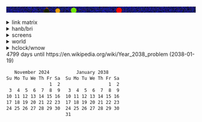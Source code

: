 ![banner](images/sunset.jpg)




<details><summary>link matrix</summary>
<sub><sup><sub><sup><sub><sup><sub><sup><sub><sup><sub><sup><sub><sup><sub><sup>
<pre>
c   c   c   c     a   a   a   a   a   a   a   a     c   c   c   c   c     a   a   a   a   a   a   a   a     c   c   c   c   c     a   a   a   a   a   a   a   a     c   c   c   c   c     a   a   a   a   a   a   a   a     c   c   c   c   c     a   a   a   a   a   a   a   a     c   c   c   c   c     a   a   a   a   a   a   a   a     c   
  c   c   c   c     a   a   a   a   a   a   a     c   c   c   c   c   c     a   a   a   a   a   a   a     c   c   c   c   c   c     a   a   a   a   a   a   a     c   c   c   c   c   c     a   a   a   a   a   a   a     c   c   c   c   c   c     a   a   a   a   a   a   a     c   c   c   c   c   c     a   a   a   a   a   a   a     c   c 
c   c   c   c   c     a   a   a   a   a   a     c   c   c   c   c   c   c     a   a   a   a   a   a     c   c   c   c   c   c   c     a   a   a   a   a   a     c   c   c   c   c   c   c     a   a   a   a   a   a     c   c   c   c   c   c   c     a   a   a   a   a   a     c   c   c   c   c   c   c     a   a   a   a   a   a     c   c   
  c   c   c   c   c     a   a   a   a   a     c   c   c   c   c   c   c   c     a   a   a   a   a     c   c   c   c   c   c   c   c     a   a   a   a   a     c   c   c   c   c   c   c   c     a   a   a   a   a     c   c   c   c   c   c   c   c     a   a   a   a   a     c   c   c   c   c   c   c   c     a   a   a   a   a     c   c   c 
c   c   c   c   c   c                       c   c   c   c   c   c   c   c   c                       c   c   c   c   c   c   c   c   c                       c   c   c   c   c   c   c   c   c                       c   c   c   c   c   c   c   c   c                       c   c   c   c   c   c   c   c   c                       c   c   c   
  c   c   c   c   c     d   d   d   d   d     c   c   c   c   c   c   c   c     d   d   d   d   d     c   c   c   c   c   c   c   c     d   d   d   d   d     c   c   c   c   c   c   c   c     d   d   d   d   d     c   c   c   c   c   c   c   c     d   d   d   d   d     c   c   c   c   c   c   c   c     d   d   d   d   d     c   c   c 
c   c   c   c   c     d   d   d   d   d   d     c   c   c   c   c   c   c     d   d   d   d   d   d     c   c   c   c   c   c   c     d   d   d   d   d   d     c   c   c   c   c   c   c     d   d   d   d   d   d     c   c   c   c   c   c   c     d   d   d   d   d   d     c   c   c   c   c   c   c     d   d   d   d   d   d     c   c   
  c   c   c   c     d   d   d   d   d   d   d     c   c   c   c   c   c     d   d   d   d   d   d   d     c   c   c   c   c   c     d   d   d   d   d   d   d     c   c   c   c   c   c     d   d   d   d   d   d   d     c   c   c   c   c   c     d   d   d   d   d   d   d     c   c   c   c   c   c     d   d   d   d   d   d   d     c   c 
c   c   c   c     d   d   d   d   d   d   d   d     c   c   c   c   c     d   d   d   d   d   d   d   d     c   c   c   c   c     d   d   d   d   d   d   d   d     c   c   c   c   c     d   d   d   d   d   d   d   d     c   c   c   c   c     d   d   d   d   d   d   d   d     c   c   c   c   c     d   d   d   d   d   d   d   d     c   
                d   d   d   d   d   d   d   d   d                       d   d   d   d   d   d   d   d   d                       d   d   d   d   d   d   d   d   d                       d   d   d   d   d   d   d   d   d                       d   d   d   d   d   d   d   d   d                       d   d   d   d   d   d   d   d   d       
b   b   b   b     d   d   d   d   d   d   d   d     b   b   b   b   b     d   d   d   d   d   d   d   d     b   b   b   b   b     d   d   d   d   d   d   d   d     b   b   b   b   b     d   d   d   d   d   d   d   d     b   b   b   b   b     d   d   d   d   d   d   d   d     b   b   b   b   b     d   d   d   d   d   d   d   d     b   
  b   b   b   b     d   d   d   d   d   d   d     b   b   b   b   b   b     d   d   d   d   d   d   d     b   b   b   b   b   b     d   d   d   d   d   d   d     b   b   b   b   b   b     d   d   d   d   d   d   d     b   b   b   b   b   b     d   d   d   d   d   d   d     b   b   b   b   b   b     d   d   d   d   d   d   d     b   b 
b   b   b   b   b     d   d   d   d   d   d     b   b   b   b   b   b   b     d   d   d   d   d   d     b   b   b   b   b   b   b     d   d   d   d   d   d     b   b   b   b   b   b   b     d   d   d   d   d   d     b   b   b   b   b   b   b     d   d   d   d   d   d     b   b   b   b   b   b   b     d   d   d   d   d   d     b   b   
  b   b   b   b   b     d   d   d   d   d     b   b   b   b   b   b   b   b     d   d   d   d   d     b   b   b   b   b   b   b   b     d   d   d   d   d     b   b   b   b   b   b   b   b     d   d   d   d   d     b   b   b   b   b   b   b   b     d   d   d   d   d     b   b   b   b   b   b   b   b     d   d   d   d   d     b   b   b 
b   b   b   b   b   b                       b   b   b   b   b   b   b   b   b                       b   b   b   b   b   b   b   b   b                       b   b   b   b   b   b   b   b   b                       b   b   b   b   b   b   b   b   b                       b   b   b   b   b   b   b   b   b                       b   b   b   
  b   b   b   b   b     a   a   a   a   a     b   b   b   b   b   b   b   b     a   a   a   a   a     b   b   b   b   b   b   b   b     a   a   a   a   a     b   b   b   b   b   b   b   b     a   a   a   a   a     b   b   b   b   b   b   b   b     a   a   a   a   a     b   b   b   b   b   b   b   b     a   a   a   a   a     b   b   b 
b   b   b   b   b     a   a   a   a   a   a     b   b   b   b   b   b   b     a   a   a   a   a   a     b   b   b   b   b   b   b     a   a   a   a   a   a     b   b   b   b   b   b   b     a   a   a   a   a   a     b   b   b   b   b   b   b     a   a   a   a   a   a     b   b   b   b   b   b   b     a   a   a   a   a   a     b   b   
  b   b   b   b     a   a   a   a   a   a   a     b   b   b   b   b   b     a   a   a   a   a   a   a     b   b   b   b   b   b     a   a   a   a   a   a   a     b   b   b   b   b   b     a   a   a   a   a   a   a     b   b   b   b   b   b     a   a   a   a   a   a   a     b   b   b   b   b   b     a   a   a   a   a   a   a     b   b 
b   b   b   b     a   a   a   a   a   a   a   a     b   b   b   b   b     a   a   a   a   a   a   a   a     b   b   b   b   b     a   a   a   a   a   a   a   a     b   b   b   b   b     a   a   a   a   a   a   a   a     b   b   b   b   b     a   a   a   a   a   a   a   a     b   b   b   b   b     a   a   a   a   a   a   a   a     b   
t               a   a   a   a   a   a   a   a   a      st               a   a   a   a   a   a   a   a   a      st               a   a   a   a   a   a   a   a   a      st               a   a   a   a   a   a   a   a   a      st               a   a   a   a   a   a   a   a   a      st               a   a   a   a   a   a   a   a   a      s
c   c   c   c     a   a   a   a   a   a   a   a     c   c   c   c   c     a/\ a   B B a B B   aB BB   a     c   c   c   c   c     a   a   a   a   a   a   a   a     c   c   c   c   c     a/\ a   B B a B B   aB BB   a     c   c   c   c   c     a   a   a   a   a   a   a   a     c   c   c   c   c     a   a   a   a   a   a   a   a     c   
  c   c   c   c     a   a   a   a   a   a   a     c   c   c   c   c   c   / a   a  BB  -B B a-B B   a     c   c   c   c   c   c     a   a   a   a   a   a   a     c   c   c   c   c   c   / a   a  BB  -B B a-B B   a     c   c   c   c   c   c     a   a   a   a   a   a   a     c   c   c   c   c   c     a   a   a   a   a   a   a     c   c 
c   c   c   c   c     a   a   a   a   a   a     c   c   c   c   c   c   c/    a  -BBB a BBa  BBB  a     c   c   c   c   c   c   c     a   a   a   a   a   a     c   c   c   c   c   c   c/    a  -BBB a BBa  BBB  a     c   c   c   c   c   c   c     a   a   a   a   a   a     c   c   c   c   c   c   c     a   a   a   a   a   a     c   c   
  c   c   c   c   c     a   a   a   a   a     c   c   c   c   c   c   \ / c     a  -BB  B   B-B a     c   c   c   c   c   c   c   c     a   a   a   a   a     c   c   c   c   c   c   \ / c     a  -BB  B   B-B a     c   c   c   c   c   c   c   c     a   a   a   a   a     c   c   c   c   c   c   c   c     a   a   a   a   a     c   c   c 
c   c   c   c   c   c                       c   c   c   c   c   c   c  /\   c         BBB  B B      c   c   c   c   c   c   c   c   c                       c   c   c   c   c   c   c  /\   c         BBB  B B      c   c   c   c   c   c   c   c   c                       c   c   c   c   c   c   c   c   c                       c   c   c   
  c   c   c   c   c     d   d   d   d   d     c   c   c   c   c   c   /   \     A   d   B BBB   d     c   c   c   c   c   c   c   c     d   d   d   d   d     c   c   c   c   c   c   /   \     A   d   B BBB   d     c   c   c   c   c   c   c   c     d   d   d  d    d     c   c   c   c   c   c   c   c     d   d   d   d   d     c   c   c 
c   c   c   c   c     d   d   d   d   d   d     c   c   c   c   c   c/  c   \ d   A   d BBd   d   d     c   c   c   c   c   c   c     d   d   d   d   d   d     c   c   c   c   c   c/  c   \ d   A   d BBd   d   d     c   c   c   c   c   c   c     d   d   d   d   d   d     c   c   c   c   c   c   c     d   d   d   d   d   d     c   c   
  c   c   c   c     d   d   d   d   d   d   d     c   c   c   c   c  ------------|  A   B   d   d   d     c   c   c   c   c   c     d   d   d   d   d   d   d     c   c   c   c   c  ------------|  A   B   d   d   d     c   c   c   c   c   c     d   d   d   d   d   d   d     c   c   c   c   c   c     d   d   d   d   d   d   d     c   c 
c   c   c   c     d   d   d   d   d   d   d   d     c   c   c   c   c| house| d  |d   A B d   d   d   d     c   c   c   c   c     d   d   d   d   d   d   d   d     c   c   c   c   c| house| d  |d   A B d   d   d   d     c   c   c   c   c     d   d   d   d   d   d   d   d     c   c   c   c   c     d   d   d   d   d   d   d   d     c   
                d   d   d   d   d   d   d   d   d                    |  d   |   d|  d  mmm  d   d   d   d                       d   d   d   d   d   d   d   d   d                    |  d   |   d|  d  mmm  d   d   d   d                       d   d   d   d   m   d   d   d   d                       d   d   d   d   d   d   d   d   d       
b   b   b   b     d   d   d   d   d   d   d   d     b   b   b   b   b|    d | d  |__._Z00P_!__d   d   d     b   b   b   b   b     d   d   d   d   d   d   d   d     b   b   b   b   b|    d | d  |__._Z00P_!__d   d   d     b   b   b   b   b     d   d   d   d m m   d   d   d     b   b   b   b   b     d   d   d   d   d   d   d   d     b   
  b   b   b   b     d   d   d   d   d   d   d     b   b   b   b   b  |---------------   m  md   d   d     b   b   b   b   b   b     d   d   d   d   d   d   d     b   b   b   b   b  |---------------   m  md   d   d     b   b   b   b   b   b     d   d   d   m m m   d   d     b   b   b   b   b   b     d   d   d   d   d   d   d     b   b 
b   b   b   b   b     d   d   d   d   d   d     b   b   b   b   b   b   b     d   m   m   m   d   d     b   b   b   b   b   b   b     d   d   d   d   d   d     b   b   b   b   b   b   b     d   m   m   m   d   d     b   b   b   b   b   b   b     d   d   d m m m m   d     b   b   b   b   b   b   b     d   d   d   d   d   d     b   b   
  b   b   b   b   b     d   d   d   d   d     b   b   b   b   b   b   b   b     A   d   d   d   d     b   b   b   b   b   b   b   b     d   d   d   d   d     b   b   b   b   b   b   b   b     A   d   d   d   d     b   b   b   b   b   b   b   b     d   d   m m m m m     b   b   b   b   b   b   b   b     d   d   d   d   d     b   b   b 
b   b   b   b   b   b                       b   b   b   b   b   b   b   b   b                       b   b   b   b   b   b   b   b   b                       b   b   b   b   b   b   b   b   b                       b   b   b   b   b   b   b   b   b                       b   b   b   b   b   b   b   b   b                       b   b   b   
  b   b   b   b   b     a   a   a   a   a     b   b   b   b   b   b   b   b     a   a   a   a   a     b   b   b   b   b   b   b   b     a   a   a   a   a     b   b   b   b   b   b   b   b     a   a   a   a   a     b   b   b   b   b   b   b   b     a   a   a   a   a     b   b   b   b   b   b   b   b     a   a   a   a   a     b   b   b 
b   b   b   b   b     a   a   a   a   a   a     b   b   b   b   b   b   b     a   a   a   a   a   a     b   b   b   b   b   b   b     a   a   a   a   a   a     b   b   b   b   b   b   b     a   a   a   a   a   a     b   b   b   b   b   b   b     a   a   a   a   a   a     b   b   b   b   b   b   b     a   a   a   a   a   a     b   b   
  b   b   b   b     a   a   a   a   a   a   a     b   b   b   b   b   b     a   a   a   a   a   a   a     b   b   b   b   b   b     a   a   a   a   a   a   a     b   b   b   b   b   b     a   a   a   a   a   a   a     b   b   b   b   b   b     a   a   a   a   a   a   a     b   b   b   b   b   b     a   a   a   a   a   a   a     b   b 
b   b   b   b     a   a   a   a   a   a   a   a     b   b   b   b   b     a   a   a   a   a   a   a   a     b   b   b   b   b     a   a   a   a   a   a   a   a     b   b   b   b   b     a   a   a   a   a   a   a   a     b   b   b   b   b     a   a   a   a   a   a   a   a     b   b   b   b   b     a   a   a   a   a   a   a   a     b   
t               a   a   a   a   a   a   a   a   a      st               a   a   a   a   a   a   a   a   a      st               a   a   a   a   a   a   a   a   a      st               a   a   a   a   a   a   a   a   a      st               a   a   a   a   a   a   a   a   a      st               a   a   a   a   a   a   a   a   a      s
e   c   c   c     a   f   a   a   a   f   a   a     c   c   c   c   c     a/\ a   B B a B B   aB BB   a     c   e   c   c   c     a   f   a   a   a   f   a   a     c   c   c   c   c     a   a   a   a   a   a   a   a     c   c   c   c   c     a   a   a   a   a   a   a   a     c   c   c   c   c     ee ee   a   a eee   ee  a   a     c   
  e   c   c   c     a   f   a   f   a   a   a     f   f   c   c   c   c   / a   a  BB  -B B a-B B   a     c   c   e   c   c   c     a   f   a   f   a   a   a     f   f   c   c   c   c     a   a   a   a   a   a   a     c   c   c   c   c   c     a   a   a   a   a   a   a     c   c   c   c   c   c    eee  e   a   a  eee  a   a     c   c 
f   f   c   c   c     a   a   a   a   a   a     c   f   c   c   c   c   c/    a  -BBB a BBa  BBB  a     c   c   f   f   c   c   c     a   a   a   a   a   a     c   f   c   c   c   c   c     a   a   a   a   a   a     c   c   c   c   c   c   c     a   a   a   a   a   a     c   c   c   c   c   c   c    eeeeee   a   eee a   a     c   c   
  c   f   c   c   c     a   a   a   a   a     c   c   c   c   c   c   \ / c     a  -BB  B   B-B a     c   c   c   c   f   c   c   c     a   a   a   a   a     c   c   c   c   c   c   c   c     a   a   a   a   a     c   c   c   c   c   c   c   c     a   a   a   a   a     c   c   c   c   c   c   c   c     aeeee   aeeea   a     c   c   c 
c   c   f   c   c   c                       c   f   c   c   c   c   c  /\   c         BBB  B B      c   c   c   c   c   f   c   c   c                       c   f   c   c   c   c   c   c   c                       c   c   c   c   c   c   c   c   c                       c   c   c   c   c   c   c   c   c       eee eee         c   c   c   
  c   f   c   c   c     d   d   d  d    /     c   f   c   c   c   c   /   \     A   d   B BBB   d     c   c   c   c   f   c   c   c     d   d   d  /BBBB/     c   f   c   c   c   c   c   c     d   d   d   d   d     c   c   c   c   c   c   c   c     d   d   d  d    d     c   c   c   c   c   c   c   c     d   dee de d    d     c   c   c 
c   f   f   c   c     d   d   d   d   /   d     c   f   c   c   c   c/  c   \ d   A   d BBd   d   d     c   c   c   f   f   c   c     d   d   d   /BBB/   d     c   f   c   c   c   c   c     d   d   d   d   d   d     c   c   c   c   c   c   c     d   iiiiiiiii.uuuu  d     c   c   c   c   c   c   c     d   d   dloed   d   d     c   c   
  c   c   f   c     d   d   d   d   /   d   d     c   c   c   c   c  ------------|  A   B   d   d   d     c   c   c   c   f   c     d   d   d   /BBB/   d   d     c   c   c   c   c   c     d   d   d   d   d   d   d     c   c   c   c   c   c     d   d.iiiiiiii.uuuuud   d     c   c   c   c   c   c     d   d  ooooooo eee  d   d     c   c 
c   c   f   c     d   d   d   d   /   d   d   d     c   c   c   c   c| house| d  |d   A B d   d   d   d     c   c   c   f   c     d   d   d   /BBB/   d   d   d     c   c   c   c   c     d   d   d   d   d   d   d   d     c   c   c   c   c     d   d  ***.******uuuuu  d   d     c   c   c   c   c     d   d   dee dl0eee eed  d   d     c   
                ----------------0   d   d   d   d                    |  d   |   d|  d  mmm  d   d   d   d                       BBBBBBBBBBBBBBBB/   d   d   d   d                       d   d   d   d   d   d   d   d   d                       d   d   d******.***uuuu d   d   d                       d   d   d  ee ooooeeee  d   d   d       
b   b   b   b     d   d   d   d   \   d   d   d     b   b   b   b   b|    d | d  |__._Z00P_!__d   d   d     b   CCCCCCCCCCCCC     BBBBBBBBBBBB\BBB\   d   d   d     b   b   b   b   b     d   d   d   d   d   d   d   d     b   b   b   b   b     d   d  **.*******uuud   d   d     b   b   b   b   b     d   d   dee d oemee  deed   d     b   
  b   b   b   b     d   d   d   d   \   d   d     b   b   b   b   b  |---------------   m  md   d   d     b   b   b   b   b   b     d   d   d   \BBB\   d   d     b   b   b   b   b   b     d   d   d   d   d   d   d     b   b   b   b   b   b     d   d*******.**uu   d   d     b   b   b   b   b   b     d   d  ee   d mee   d eed     b   b 
b   b   b   b   b     d   d   d   d   \   d     b   b   b   b   b   b   b     d   m   m   m   d   d     b   b   b   b   b   b   b     d   d   d   \BBB\   d     b   b   b   b   b   b   b     d   d   d   d   d   d     b   b   b   b   b   b   b     d  *.********   d   d     b   b   b   b   b   b   b     d   deejjsLLLee sss d     b   b   
  b   f   b   b   b     d   d   d   d   \     b   b   b   b   b   b   b   b     A   d   d   d   d     b   b   b   b   f   b   b   b     d   d   d   \BBB\     b   b   b   b   b   b   b   b     d   d   d   d   d     b   b   b   b   b   b   b   b     d   d   d   d   d     b   b   b   b   b   b   b   b     d   d   d   d   d     b   b   b 
b   b   b   b   b   b                       b   b   f   b   b   b   b   b   b                       b   b   b   b   b   b   b   b   b                       b   b   f   b   b   b   b   b   b                       b   b   b   b   b   b   b   b   b                       b   b   b   b   b   b   b   b   b                       b   b   b   
  b   b   f   b   b     a   a   a   a   a     b   b   f   b   b   b   b   b     a   a   a   a   a     b   b   b   b   b   f   b   b     a   a   a   a  AA     b   b   f   b   b   b   b   b     a   a   a   a   a     b   b   b   b   b   b   b   b     a   a   a   a   a     b   b   b   b   b   b   b   b     a   a   a   a   a     b   b   b 
b   b   b   b   b     a   a   a   a   a   a     b   b   b   b   b   b   b     a   a   a   a   a   a     b   b   b   b   b   b   b     a   a   a   a   a  AA     b   b   b   b   b   b   b     a   a   a   a   a   a     b   b   b   b   b   b   b     a   a   a   a   a   a     b   b   b   b   b   b   b     a   a   a   a   a   a     b   b   
  b   b   b   b     a   a   a   a   a   a   a     b   f   b   b   b   b     a   a   a   a   a   a   a     b   b   b   b   b   b     a   a   a   a   a   a  AA     b   f   b   b   b   b     a   a   a   a   a   a   a     b   b   b   b   b   b     a   a   a   a   a   a   a     b   b   b   b   b   b     a   a   a   a   a   a   a     b   b 
b   b   b   b     a   a   a   a   a   a   a   a     b   b   b   b   b     a   a   a   a   a   a   a   a     b   b   b   b   b     a   a   a   a   a   a   a  AA     b   b   b   b   b     a   a   a   a   a   a   a   a     b   b   b   b   b     a   a   a   a   a   a   a   a     b   b   b   b   b     a   a   a   a   a   a   a   a     b   
t               a   a   a   a   a   a   a   a   a      st               a   a   a   a   a   a   a   a   a      st               a   a   a   a   a   a   a   a  AA      st               a   a   a   a   a   a   a   a   a      st               a   a   a   a   a   a   a   a   a      st               a   a   a   a   a   a   a   a   a      s
e   c   c   c     a   f   a   a   a   f   a   a     c   e   c   c   c     a   f   a   a   a   f   a   a     c   e   c   c   c     a   f   a   a   a   f   a   a     c   c   c   c   c     ee ee   a   a eee   ee  a   a     c   c   c   c   c     a   a   a   a   a   a   a   a     c   c   c   c   c     a   a   a   a   a   a   a   a     c   
  e   c   c   c     a   f   a   f   a   a   a     f   f   e   c   c   c     a   f   a   f   a   a   a     f   f   e   c   c   c     a   f   a   f   a   a   a     f   f   c   c   c   c    eee  e   a   a  eee  a   a     c   c   c   c   c   c     a   a   a   a   a   a   a     c   c   c   c   c   c     a   a   a   a   a   a   a     c   c 
f   f   c   c   c     a   a   a   a   a   a     c   f   f   f   c   c   c     a   a   a   a   a   a     c   f   f   f   c   c   c     a   a   a   a   a   a     c   f   c   c   c   c   c    eeeeee   a   eee a   a     c   c   c   c   c   c   c     a   a   a   a   a   a     c   c   c   c   c   c   c     a   a   a   a   a   a     c   c   
  c   f   c   c   c     a   a   a   a   a     c   c   c   c   f   c   c   c     a   a   a   a   a     c   c   c   c   f   c   c   c     a   a   a   a   a     c   c   c   c   c   c   c   c     aeeee   aeeea   a     c   c   c   c   c   c   c   c     a   a   a   a   a     c   c   c   c   c   c   c   c     a   a   a   a   a     c   c   c 
c   c   f   c   c   c                       c   f   c   c   c   f   c   c   c                       c   f   c   c   c   f   c   c   c                       c   f   c   c   c   c   c   c   c       eee eee         c   c   c   c   c   c   c   c   c                       c   c   c   c   c   c   c   c   c                       c   c   c   
  c   f   c   c   c     d   d   d  /    /     c   f   c   c   f   c   c   c     d   d   d  /BBBB/     c   f   c   c   f   c   c   c     d   d   d  /BBBB/     c   f   c   c   c   c   c   c     d   dee de d    d     c   c   c   c   c   c   c   c     j   d   d  d    d     c   c   c   c   c   c   c   c     d   d   d   d   d     c   c   c 
c   f   f   c   c     d   d   d   /   /   d     c   f   c   f   f   c   c     d   d   d   /BBB/   d     c   f   c   f   f   c   c     d   d   d   /BBB/   d     c   f   c   c   c   c   c     d   d   dloed   d   d     c   c   c   c   c   c   c     d   j   d   d   d   d     c   c   c   c   c   c   c     d   d   d   d   d   d     c   c   
  c   c   f   c     d   d   d   /   /   d   d     c   c   c   c   f   c     d   d   d   /BBB/   d   d     c   c   c   c   f   c     d   d   d   /BBB/   d   d     c   c   c   c   c   c     d   d  ooooooo eee  d   d     c   c   c   c   c   c     d   d   j   d   d   d   d     c   c   c   c   c   c     d   d   d   d   d   d   d     c   c 
c   c   f   c     d   d   d   /   /   d   d   d     c   c   c   f   c     d   d   d   /BBB/   d   d   d     c   c   c   f   c     d   d   d   /BBB/   d   d   d     c   c   c   c   c     d   d   dee dl0eee eed  d   d     c   c   c   c   c     d   d   d   j   d   d   d   d     c   c   c   c   c     d   d   d   d   d   d   d   d     c   
                ----------------/   d   d   d   d                       BBBBBBBBBBBBBBBB/   d   d   d   d                       BBBBBBBBBBBBBBBB/   d   d   d   d                       d   d   d  ee ooooeeee  d   d   d                       d   d   d   d   j   d   d   d   d                       d   d   d   d   d   d   d   d   d       
b   b   b   b     ----------- \   \   d   d   d     b   CCCCCCCCCCCCC     BBBBBBBBBBBB\BBB\   d   d   d     b   CCCCCCCCCCCCC     BBBBBBBBBBBB\BBB\   d   d   d     b   b   b   b   b     d   d   dee d oemee  deed   d     b   b   b   b   b     d   d   d   d   d   d   d   d     b   b   b   b   b     d   d   d   d   d   d   d   d     b   
  b   b   b   b     d   d   d   \   \   d   d     b   b   b   b   b   b     d   d   d   \BBB\   d   d     b   b   b   b   b   b     d   d   d   \BBB\   d   d     b   b   b   b   b   b     d   d  ee   d mee   d eed     b   b   b   b   b   b     d   d   d   d   d   d   d     b   b   b   b   b   b     d   d   d   d   d   d   d     b   b 
b   b   b   b   b     d   d   d   \   \   d     b   b   b   b   b   b   b     d   d   d   \BBB\   d     b   b   b   b   b   b   b     d   d   d   \BBB\   d     b   b   b   b   b   b   b     d   deejjsLLLee sss d     b   b   b   b   b   b   b     d   d   d   d   d   d     b   b   b   b   b   b   b     d   d   d   d   d   d     b   b   
  b   f   b   b   b     d   d   d   \   \     b   b   b   b   f   b   b   b     d   d   d   \BBB\     b   b   b   b   f   b   b   b     d   d   d   \BBB\     b   b   b   b   b   b   b   b     d   d   d   d   d     b   b   b   b   b   b   b   b     d   d   d   d   d     b   b   b   b   b   b   b   b     d   d   d   d   d     b   b   b 
b   b   b   b   b   b                       b   b   f   b   b   b   b   b   b                       b   b   f   b   b   b   b   b   b                       b   b   f   b   b   b   b   b   b                       b   b   b   b   b   b   b   b   b                       b   b   b   b   b   b   b   b   b                       b   b   b   
  b   b   f   b   b     a   a   a   a   a     b   b   f   b   b   f   b   b     a   a   a   a  AA     b   b   f   b   b   f   b   b     a   a   a   a  AA     b   b   f   b   b   b   b   b     a   a   a   a   a     b   b   b   b   b   b   b   b     a   a   a   a   a     b   b   b   b   b   b   b   b     a   a   a   a   a     b   b   b 
b   b   b   b   b     a   a   a   a   a   a     b   b   b   b   b   b   b     a   a   a   a   a  AA     b   b   b   b   b   b   b     a   a   a   a   a  AA     b   b   b   b   b   b   b     a   a   a   a   a   a     b   b   b   b   b   b   b     a   a   a   a   a   a     b   b   b   b   b   b   b     a   a   a   a   a   a     b   b   
  b   b   b   b     a   a   a   a   a   a   a     b   f   b   b   b   b     a   a   a   a   a   a  AA     b   f   b   b   b   b     a   a   a   a   a   a  AA     b   f   b   b   b   b     a   a   a   a   a   a   a     b   b   b   b   b   b     a   a   a   a   a   a   a     b   b   b   b   b   b     a   a   a   a   a   a   a     b   b 
b   b   b   b     a   a   a   a   a   a   a   a     b   b   b   b   b     a   a   a   a   a   a   a  AA     b   b   b   b   b     a   a   a   a   a   a   a  AA     b   b   b   b   b     a   a   a   a   a   a   a   a     b   b   b   b   b     a   a   a   a   a   a   a   a     b   b   b   b   b     a   a   a   a   a   a   a   a     b   
t               a   a   a   a   a   a   a   a   a      st               a   a   a   a   a   a   a   a  AA      st               a   a   a   a   a   a   a   a  AA      st               a   a   a   a   a   a   a   a   a      st               a   a   a   a   a   a   a   a   a      st               a   a   a   a   a   a   a   a   a      s
e   c   c   c     a   f   a   a   a   f   a   a     c   e   c   c   c     a   f   a   a   a   f   a   a     c   e   c   c   c     a   f   a   a   a   f   a   a     c   c   c   c   c     ee ee   a   a eee   ee  a   a     c   c   c   c   c     a   a   a   a   a   a   a   a     c   c   c   c   c     a   a   a   a   a   a   a   a     c   
  e   c   c   c     a   f   a   f   a   a   a     f   f   e   c   c   c     a   f   a   f   a   a   a     f   f   e   c   c   c     a   f   a   f   a   a   a     f   f   c   c   c   c    eee  e   a   a  eee  a   a     c   c   c   c   c   c     a   a   a   a   a   a   a     c   c   c   c   c   c     a   a   a   a   a   a   a     c   c 
f   f   c   c   c     a   a   a   a   a   a     c   f   f   f   c   c   c     a   a   a   a   a   a     c   f   f   f   c   c   c     a   a   a   a   a   a     c   f   c   c   c   c   c    eeeeee   a   eee a   a     c   c   c   c   c   c   c     a   a   a   a   a   a     c   c   c   c   c   c   c     a   a   a   a   a   a     c   c   
  c   f   c   c   c     a   a   a   a   a     c   c   c   c   f   c   c   c     a   a   a   a   a     c   c   c   c   f   c   c   c     a   a   a   a   a     c   c   c   c   c   c   c   c     aeeee   aeeea   a     c   c   c   c   c   c   c   c     a   a   a   a   a     c   c   c   c   c   c   c   c     a   a   a   a   a     c   c   c 
c   c   f   c   c   c                       c   f   c   c   c   f   c   c   c                       c   f   c   c   c   f   c   c   c                       c   f   c   c   c   c   c   c   c       eee eee         c   c   c   c   c   c   c   c   c                       c   c   c   c   c   c   c   c   c                       c   c   c   
  c   f   c   c   c     d   d   d  /BBBB/     c   f   c   c   f   c   c   c     d   d   d  /BBBB/     c   f   c   c   f   c   c   c     d   d   d  /BBBB/     c   f   c   c   c   c   c   c     d   dee de d    d     c   c   c   c   c   c   c   c     j   d   d  d    d     c   c   c   c   c   c   c   c     d   d   d   d   d     c   c   c 
c   f   f   c   c     d   d   d   /BBB/   d     c   f   c   f   f   c   c     d   d   d   /BBB/   d     c   f   c   f   f   c   c     d   d   d   /BBB/   d     c   f   c   c   c   c   c     d   d   dloed   d   d     c   c   c   c   c   c   c     d   j   d   d   d   d     c   c   c   c   c   c   c     d   d   d   d   d   d     c   c   
  c   c   f   c     d   d   d   /BBB/   d   d     c   c   c   c   f   c     d   d   d   /BBB/   d   d     c   c   c   c   f   c     d   d   d   /BBB/   d   d     c   c   c   c   c   c     d   d  ooooooo eee  d   d     c   c   c   c   c   c     d   d   j   d   d   d   d     c   c   c   c   c   c     d   d   d   d   d   d   d     c   c 
c   c   f   c     d   d   d   /BBB/   d   d   d     c   c   c   f   c     d   d   d   /BBB/   d   d   d     c   c   c   f   c     d   d   d   /BBB/   d   d   d     c   c   c   c   c     d   d   dee dl0eee eed  d   d     c   c   c   c   c     d   d   d   j   d   d   d   d     c   c   c   c   c     d   d   d   d   d   d   d   d     c   
                BBBBBBBBBBBBBBBB/   d   d   d   d                       BBBBBBBBBBBBBBBB/   d   d   d   d                       BBBBBBBBBBBBBBBB/   d   d   d   d                       d   d   d  ee ooooeeee  d   d   d                       d   d   d   d   j   d   d   d   d                       d   d   d   d   d   d   d   d   d       
CCCCCCCCCCCCC     BBBBBBBBBBBB\BBB\   d   d   d     b   CCCCCCCCCCCCC     BBBBBBBBBBBB\BBB\   d   d   d     b   CCCCCCCCCCCCC     BBBBBBBBBBBB\BBB\   d   d   d     b   b   b   b   b     d   d   dee d oemee  deed   d     b   b   b   b   b     d   d   d   d   d   d   d   d     b   b   b   b   b     d   d   d   d   d   d   d   d     b   
  b   b   b   b     d   d   d   \BBB\   d   d     b   b   b   b   b   b     d   d   d   \BBB\   d   d     b   b   b   b   b   b     d   d   d   \BBB\   d   d     b   b   b   b   b   b     d   d  ee   d mee   d eed     b   b   b   b   b   b     d   d   d   d   d   d   d     b   b   b   b   b   b     d   d   d   d   d   d   d     b   b 
b   b   b   b   b     d   d   d   \BBB\   d     b   b   b   b   b   b   b     d   d   d   \BBB\   d     b   b   b   b   b   b   b     d   d   d   \BBB\   d     b   b   b   b   b   b   b     d   deejjsLLLee sss d     b   b   b   b   b   b   b     d   d   d   d   d   d     b   b   b   b   b   b   b     d   d   d   d   d   d     b   b   
  b   f   b   b   b     d   d   d   \BBB\     b   b   b   b   f   b   b   b     d   d   d   \BBB\     b   b   b   b   f   b   b   b     d   d   d   \BBB\     b   b   b   b   b   b   b   b     d   d   d   d   d     b   b   b   b   b   b   b   b     d   d   d   d   d     b   b   b   b   b   b   b   b     d   d   d   d   d     b   b   b 
b   b   b   b   b   b                       b   b   f   b   b   b   b   b   b                       b   b   f   b   b   b   b   b   b                       b   b   f   b   b   b   b   b   b                       b   b   b   b   b   b   b   b   b                       b   b   b   b   b   b   b   b   b                       b   b   b   
  b   b   f   b   b     a   a   a   a  AA     b   b   f   b   b   f   b   b     a   a   a   a  AA     b   b   f   b   b   f   b   b     a   a   a   a  AA     b   b   f   b   b   b   b   b     a   a   a   a   a     b   b   b   b   b   b   b   b     a   a   a   a   a     b   b   b   b   b   b   b   b     a   a   a   a   a     b   b   b 
b   b   b   b   b     a   a   a   a   a  AA     b   b   b   b   b   b   b     a   a   a   a   a  AA     b   b   b   b   b   b   b     a   a   a   a   a  AA     b   b   b   b   b   b   b     a   a   a   a   a   a     b   b   b   b   b   b   b     a   a   a   a   a   a     b   b   b   b   b   b   b     a   a   a   a   a   a     b   b   
  b   b   b   b     a   a   a   a   a   a  AA     b   f   b   b   b   b     a   a   a   a   a   a  AA     b   f   b   b   b   b     a   a   a   a   a   a  AA     b   f   b   b   b   b     a   a   a   a   a   a   a     b   b   b   b   b   b     a   a   a   a   a   a   a     b   b   b   b   b   b     a   a   a   a   a   a   a     b   b 
b   b   b   b     a   a   a   a   a   a   a  AA     b   b   b   b   b     a   a   a   a   a   a   a  AA     b   b   b   b   b     a   a   a   a   a   a   a  AA     b   b   b   b   b     a   a   a   a   a   a   a   a     b   b   b   b   b     a   a   a   a   a   a   a   a     b   b   b   b   b     a   a   a   a   a   a   a   a     b   
t               a   a   a   a   a   a   a   a  AA      st               a   a   a   a   a   a   a   a  AA      st               a   a   a   a   a   a   a   a  AA      st               a   a   a   a   a   a   a   a   a      st               a   a   a   a   a   a   a   a   a      st               a   a   a   a   a   a   a   a   a      s
e   c   c   c     a   f   a   a   a   f   a   a     c   e   c   c   c     a   f   a   a   a   f   a   a     c   c   c   c   c     a/\ a   B B a B B   aB BB   a     c   c   c   c   c     a   a   a   a   a   a   a   a     c   c   c   c   c     a   a   a   a   a   a   a   a     c   c   c   c   c     a   a   a   a   a   a   a   a     c   
  e   c   c   c     a   f   a   f   a   a   a     f   f   e   c   c   c     a   f   a   f   a   a   a     f   f   c   c   c   c   / a   a  BB  -B B a-B B   a     c   c   c   c   c   c     a   a   a   a   a   a   a     c   c   c   c   c   c     a   a   a   a   a   a   a     c   c   c   c   c   c     a   a   a   a   a   a   a     c   c 
f   f   c   c   c     a   a   a   a   a   a     c   f   f   f   c   c   c     a   a   a   a   a   a     c   f   c   c   c   c   c/    a  -BBB a BBa  BBB  a     c   c   c   c   c   c   c     a   a   a   a   a   a     c   c   c   c   c   c   c     a   a   a   a   a   a     c   c   c   c   c   c   c     a   a   a   a   a   a     c   c   
  c   f   c   c   c     a   a   a   a   a     c   c   c   c   f   c   c   c     a   a   a   a   a     c   c   c   c   c   c   \ / c     a  -BB  B   B-B a     c   c   c   c   c   c   c   c     a   a   a   a   a     c   c   c   c   c   c   c   c     a   a   a   a   a     c   c   c   c   c   c   c   c     a   a   a   a   a     c   c   c 
c   c   f   c   c   c                       c   f   c   c   c   f   c   c   c                       c   f   c   c   c   c   c  /\   c         BBB  B B      c   c   c   c   c   c   c   c   c                       c   c   c   c   c   c   c   c   c                       c   c   c   c   c   c   c   c   c                       c   c   c   
  c   f   c   c   c     d   d   d  /BBBB/     c   f   c   c   f   c   c   c     d   d   d  /BBBB/     c   f   c   c   c   c   /   \     A   d   B BBB   d     c   c   c   c   c   c   c   c     d   d   d   d   d     c   c   c   c   c   c   c   c     j   d   d  d    d     c   c   c   c   c   c   c   c     d   d   d   d   d     c   c   c 
c   f   f   c   c     d   d   d   /BBB/   d     c   f   c   f   f   c   c     d   d   d   /BBB/   d     c   f   c   c   c   c/  c   \ d   A   d BBd   d   d     c   c   c   c   c   c   c     d   d   d   d   d   d     c   c   c   c   c   c   c     d   j   d   d   d   d     c   c   c   c   c   c   c     d   d   d   d   d   d     c   c   
  c   c   f   c     d   d   d   /BBB/   d   d     c   c   c   c   f   c     d   d   d   /BBB/   d   d     c   c   c   c   c  ------------|  A   B   d   d   d     c   c   c   c   c   c     d   d   d   d   d   d   d     c   c   c   c   c   c     d   d   j   d   d   d   d     c   c   c   c   c   c     d   d   d   d   d   d   d     c   c 
c   c   f   c     d   d   d   /BBB/   d   d   d     c   c   c   f   c     d   d   d   /BBB/   d   d   d     c   c   c   c   c| house| d  |d   A B d   d   d   d     c   c   c   c   c     d   d   d   d   d   d   d   d     c   c   c   c   c     d   d   d   j   d   d   d   d     c   c   c   c   c     d   d   d   d   d   d   d   d     c   
                BBBBBBBBBBBBBBBB/   d   d   d   d                       BBBBBBBBBBBBBBBB/   d   d   d   d                    |  d   |   d|  d  mmm  d   d   d   d                       d   d   d   d   d   d   d   d   d                       d   d   d   d   j   d   d   d   d                       d   d   d   d   d   d   d   d   d       
CCCCCCCCCCCCC     BBBBBBBBBBBB\BBB\   d   d   d     b   CCCCCCCCCCCCC     BBBBBBBBBBBB\BBB\   d   d   d     b   b   b   b   b|    d | d  |__._Z00P_!__d   d   d     b   b   b   b   b     d   d   d   d   d   d   d   d     b   b   b   b   b     d   d   d   d   d   d   d   d     b   b   b   b   b     d   d   d   d   d   d   d   d     b   
  b   b   b   b     d   d   d   \BBB\   d   d     b   b   b   b   b   b     d   d   d   \BBB\   d   d     b   b   b   b   b  |---------------   m  md   d   d     b   b   b   b   b   b     d   d   d   d   d   d   d     b   b   b   b   b   b     d   d   d   d   d   d   d     b   b   b   b   b   b     d   d   d   d   d   d   d     b   b 
b   b   b   b   b     d   d   d   \BBB\   d     b   b   b   b   b   b   b     d   d   d   \BBB\   d     b   b   b   b   b   b   b     d   m   m   m   d   d     b   b   b   b   b   b   b     d   d   d   d   d   d     b   b   b   b   b   b   b     d   d   d   d   d   d     b   b   b   b   b   b   b     d   d   d   d   d   d     b   b   
  b   f   b   b   b     d   d   d   \BBB\     b   b   b   b   f   b   b   b     d   d   d   \BBB\     b   b   b   b   b   b   b   b     A   d   d   d   d     b   b   b   b   b   b   b   b     d   d   d   d   d     b   b   b   b   b   b   b   b     d   d   d   d   d     b   b   b   b   b   b   b   b     d   d   d   d   d     b   b   b 
b   b   b   b   b   b                       b   b   f   b   b   b   b   b   b                       b   b   f   b   b   b   b   b   b                       b   b   b   b   b   b   b   b   b                       b   b   b   b   b   b   b   b   b                       b   b   b   b   b   b   b   b   b                       b   b   b   
  b   b   f   b   b     a   a   a   a  AA     b   b   f   b   b   f   b   b     a   a   a   a  AA     b   b   f   b   b   b   b   b     a   a   a   a   a     b   b   b   b   b   b   b   b     a   a   a   a   a     b   b   b   b   b   b   b   b     a   a   a   a   a     b   b   b   b   b   b   b   b     a   a   a   a   a     b   b   b 
b   b   b   b   b     a   a   a   a   a  AA     b   b   b   b   b   b   b     a   a   a   a   a  AA     b   b   b   b   b   b   b     a   a   a   a   a   a     b   b   b   b   b   b   b     a   a   a   a   a   a     b   b   b   b   b   b   b     a   a   a   a   a   a     b   b   b   b   b   b   b     a   a   a   a   a   a     b   b   
  b   b   b   b     a   a   a   a   a   a  AA     b   f   b   b   b   b     a   a   a   a   a   a  AA     b   f   b   b   b   b     a   a   a   a   a   a   a     b   b   b   b   b   b     a   a   a   a   a   a   a     b   b   b   b   b   b     a   a   a   a   a   a   a     b   b   b   b   b   b     a   a   a   a   a   a   a     b   b 
b   b   b   b     a   a   a   a   a   a   a  AA     b   b   b   b   b     a   a   a   a   a   a   a  AA     b   b   b   b   b     a   a   a   a   a   a   a   a     b   b   b   b   b     a   a   a   a   a   a   a   a     b   b   b   b   b     a   a   a   a   a   a   a   a     b   b   b   b   b     a   a   a   a   a   a   a   a     b   
t               a   a   a   a   a   a   a   a  AA      st               a   a   a   a   a   a   a   a  AA      st               a   a   a   a   a   a   a   a   a      st               a   a   a   a   a   a   a   a   a      st               a   a   a   a   a   a   a   a   a      st               a   a   a   a   a   a   a   a   a      s
</pre>
</sup></sub></sup></sub></sup></sub></sup></sub></sup></sub></sup></sub></sup></sub></sup></sub>


[00](https://github.com/handyc/hanb) 
[01](https://github.com/handyc/hanb) 
[02](https://github.com/handyc/hanb) 
[03](https://github.com/handyc/hanb) 
[04](https://github.com/handyc/hanb) 
[05](https://github.com/handyc/hanb) 


[00](https://github.com/handyc/hanb) 
[01](https://github.com/handyc/hanb) 
[02](https://github.com/handyc/hanb) 
[03](https://github.com/handyc/hanb) 
[04](https://github.com/handyc/hanb) 
[05](https://github.com/handyc/hanb) 


[00](https://github.com/handyc/hanb) 
[01](https://github.com/handyc/hanb) 
[02](https://github.com/handyc/hanb) 
[03](https://github.com/handyc/hanb) 
[04](https://github.com/handyc/hanb) 
[05](https://github.com/handyc/hanb) 


[00](https://github.com/handyc/hanb) 
[01](https://github.com/handyc/hanb) 
[02](https://github.com/handyc/hanb) 
[03](https://github.com/handyc/hanb) 
[04](https://github.com/handyc/hanb) 
[05](https://github.com/handyc/hanb) 


[00](https://github.com/handyc/hanb) 
[01](https://github.com/handyc/hanb) 
[02](https://github.com/handyc/hanb) 
[03](https://github.com/handyc/hanb) 
[04](https://github.com/handyc/hanb) 
[05](https://github.com/handyc/hanb) 


[00](https://github.com/handyc/hanb) 
[01](https://github.com/handyc/hanb) 
[02](https://github.com/handyc/hanb) 
[03](https://github.com/handyc/hanb) 
[04](https://github.com/handyc/hanb) 
[05](https://github.com/handyc/hanb) 


</details>



<details><summary>hanb/bri</summary>
<sub><sup><sub><sup><sub><sup><sub><sup><sub><sup><sub><sup><sub><sup><sub><sup>
<pre>
b   b   b   b   b   b     a   a   a   a   a   a   a     b   b   b   b   b   b
  b   b   b   b   b     a   a   a   a   a   a   a   a     b   b   b   b   b  
                      a   a   a   a   a   a   a   a   a                      
  c   c   c   c   c     a   a   a   a   a   a   a   a     c   c   c   c   c  
c   c   c   c   c   c     a   a   a   s   L   a   a     c   c   c   c   c   c
  c   c   c   c   c   c     a   a   RRRRR L a   a     c   c   c   c   c   c  
c   c   c   c   c   c   c     a   a  RRR  L   a     c   c   c   c   c   c   c
  c   c   c   c   c   c   c         RRRRRLLL      c   c   c   c   c   c   c  
c   c   c   c   c   c   c     d   d RRRRR L   d     c   c   c   c   c   c   c
  c   c   c   c   c   c     d   d   dRRRd   d   d     c   c   c   c   c   c  
c   c   c   c   c   c     d   d   d  RRR  d   d   d     c   c   c   c   c   c
  c   c   c   c   c     d   d   d   dRRRd   d   d   d     c   c   c   c   c  
                      d   d   d   d  RRR  d   d   d   d                      
  b   b   b   b   b     d   d   d   RRRRR   d   d   d     b   b   b   b   b  
b   b   b   b   b   b     d   d   d   d   d   d   d     b   b   b   b   b   b
  b   b   b   b   b   b     d   d   d   d   d   d     b   b   b   b   b   b  
b   b   b   b   b   b   b     d   d   d   d   d     b   b   b   b   b   b   b
  b   b   b   b   b   b   b                       b   b   b   b   b   b   b  
b   b   b   b   b   b   b     a   a   a   a   a     b   b   b   b   b   b   b
  b   b   b   b   b   b     a   a   a   a   a   a     b   b   b   b   b   b  
b   b   b   b   b   b     a   a   a   a   a   a   a     b   b   b   b   b   b
  b   b   b   b   b     a   a   a   a   a   a   a   a     b   b   b   b   b  
                      a   a   a   a   a   a   a   a   a                      
  c   c   c   c   c     a   a   a   a   a   a   a   a     c   c   c   c   c  
</pre>
</sup></sub></sup></sub></sup></sub></sup></sub></sup></sub></sup></sub></sup></sub></sup></sub>

[hanb](https://github.com/handyc/hanb)

[bri](https://github.com/handyc/bri)

</details> 

<details><summary>screens</summary>
<sub><sup><sub><sup><sub><sup><sub><sup><sub><sup><sub><sup><sub><sup><sub><sup>
<pre>               
b   b   b   b   b   b     a   a   a   a   a   a   a     b   b   b   b   b   b     b   b   b   b   b   b     a   a   a   a   a   a   a     b   b   b   b   b   b     b   b   b   b   b   b     a   a   a   a   a   a   a     b   b   b   b   b   b     b   b   b   b   b   b     a   a   a   a   a   a   a     b   b   b   b   b   b
  b   b   b   b   b     a   a   a   a   a   a   a   a     b   b   b   b   b         b   b   b   b   b     a   a   a   a   a   a   a   a     b   b   b   b   b         b   b   b   b   b     a   a   a   a   a   a   a   a     b   b   b   b   b         b   b   b   b   b     a   a   a   a   a   a   a   a     b   b   b   b   b  
                      a   a   a   a   a   a   a   a   a                                                 a   a   a   a   a   a   a   a   a                                                 a   a   a   a   a   a   a   a   a                                                 a   a   a   a   a   a   a   a   a                      
  c   c   c   c   c     a   a   a   a   a   a   a   a     c   c   c   c   c         c   c   c   c   c     a   a   a   a   a   a   a   a     c   c   c   c   c         c   c   c   c   c     a   a   a   a   a   a   a   a     c   c   c   c   c         c   c   c   c   c     a   a   a   a   a   a   a   a     c   c   c   c   c  
c   c   c   c   c   c     a   a   a   s   L   a   a     c   c   c   c   c   c     c   c   c   c   c   c     a   a   a   s   L   a   a     c   c   c   c   c   c     c   c   c   c   c   c     a   a   a   s   L   a   a     c   c   c   c   c   c     c   c   c   c   c   c     a   a   a   s   L   a   a     c   c   c   c   c   c
  c   c   c   c   c   c     a   a   RRRRR L a   a     c   c   c   c   c   c         c   c   c   c   c   c     a   a   RRRRR L a   a     c   c   c   c   c   c         c   c   c   c   c   c     a   a   RRRRR L a   a     c   c   c   c   c   c         c   c   c   c   c   c     a   a   RRRRR L a   a     c   c   c   c   c   c  
c   c   c   c   c   c   c     a   a  RRR  L   a     c   c   c   c   c   c   c     c   c   c   c   c   c   c     a   a  RRR  L   a     c   c   c   c   c   c   c     c   c   c   c   c   c   c     a   a  RRR  L   a     c   c   c   c   c   c   c     c   c   c   c   c   c   c     a   a  RRR  L   a     c   c   c   c   c   c   c
  c   c   c   c   c   c   c         RRRRRLLL      c   c   c   c   c   c   c         c   c   c   c   c   c   c         RRRRRLLL      c   c   c   c   c   c   c         c   c   c   c   c   c   c         RRRRRLLL      c   c   c   c   c   c   c         c   c   c   c   c   c   c         RRRRRLLL      c   c   c   c   c   c   c  
c   c   c   c   c   c   c     d   d RRRRR L   d     c   c   c   c   c   c   c     c   c   c   c   c   c   c     d   d RRRRR L   d     c   c   c   c   c   c   c     c   c   c   c   c   c   c     d   d RRRRR L   d     c   c   c   c   c   c   c     c   c   c   c   c   c   c     d   d RRRRR L   d     c   c   c   c   c   c   c
  c   c   c   c   c   c     d   d   dRRRd   d   d     c   c   c   c   c   c         c   c   c   c   c   c     d   d   dRRRd   d   d     c   c   c   c   c   c         c   c   c   c   c   c     d   d   dRRRd   d   d     c   c   c   c   c   c         c   c   c   c   c   c     d   d   dRRRd   d   d     c   c   c   c   c   c  
c   c   c   c   c   c     d   d   d  RRR  d   d   d     c   c   c   c   c   c     c   c   c   c   c   c     d   d   d  RRR  d   d   d     c   c   c   c   c   c     c   c   c   c   c   c     d   d   d  RRR  d   d   d     c   c   c   c   c   c     c   c   c   c   c   c     d   d   d  RRR  d   d   d     c   c   c   c   c   c
  c   c   c   c   c     d   d   d   dRRRd   d   d   d     c   c   c   c   c         c   c   c   c   c     d   d   d   dRRRd   d   d   d     c   c   c   c   c         c   c   c   c   c     d   d   d   dRRRd   d   d   d     c   c   c   c   c         c   c   c   c   c     d   d   d   dRRRd   d   d   d     c   c   c   c   c  
                      d   d   d   d  RRR  d   d   d   d                                                 d   d   d   d  RRR  d   d   d   d                                                 d   d   d   d  RRR  d   d   d   d                                                 d   d   d   d  RRR  d   d   d   d                      
  b   b   b   b   b     d   d   d   RRRRR   d   d   d     b   b   b   b   b         b   b   b   b   b     d   d   d   RRRRR   d   d   d     b   b   b   b   b         b   b   b   b   b     d   d   d   RRRRR   d   d   d     b   b   b   b   b         b   b   b   b   b     d   d   d   RRRRR   d   d   d     b   b   b   b   b  
b   b   b   b   b   b     d   d   d   d   d   d   d     b   b   b   b   b   b     b   b   b   b   b   b     d   d   d   d   d   d   d     b   b   b   b   b   b     b   b   b   b   b   b     d   d   d   d   d   d   d     b   b   b   b   b   b     b   b   b   b   b   b     d   d   d   d   d   d   d     b   b   b   b   b   b
  b   b   b   b   b   b     d   d   d   d   d   d     b   b   b   b   b   b         b   b   b   b   b   b     d   d   d   d   d   d     b   b   b   b   b   b         b   b   b   b   b   b     d   d   d   d   d   d     b   b   b   b   b   b         b   b   b   b   b   b     d   d   d   d   d   d     b   b   b   b   b   b  
b   b   b   b   b   b   b     d   d   d   d   d     b   b   b   b   b   b   b     b   b   b   b   b   b   b     d   d   d   d   d     b   b   b   b   b   b   b     b   b   b   b   b   b   b     d   d   d   d   d     b   b   b   b   b   b   b     b   b   b   b   b   b   b     d   d   d   d   d     b   b   b   b   b   b   b
  b   b   b   b   b   b   b                       b   b   b   b   b   b   b         b   b   b   b   b   b   b                       b   b   b   b   b   b   b         b   b   b   b   b   b   b                       b   b   b   b   b   b   b         b   b   b   b   b   b   b                       b   b   b   b   b   b   b  
b   b   b   b   b   b   b     a   a   a   a   a     b   b   b   b   b   b   b     b   b   b   b   b   b   b     a   a   a   a   a     b   b   b   b   b   b   b     b   b   b   b   b   b   b     a   a   a   a   a     b   b   b   b   b   b   b     b   b   b   b   b   b   b     a   a   a   a   a     b   b   b   b   b   b   b
  b   b   b   b   b   b     a   a   a   a   a   a     b   b   b   b   b   b         b   b   b   b   b   b     a   a   a   a   a   a     b   b   b   b   b   b         b   b   b   b   b   b     a   a   a   a   a   a     b   b   b   b   b   b         b   b   b   b   b   b     a   a   a   a   a   a     b   b   b   b   b   b  
b   b   b   b   b   b     a   a   a   a   a   a   a     b   b   b   b   b   b     b   b   b   b   b   b     a   a   a   a   a   a   a     b   b   b   b   b   b     b   b   b   b   b   b     a   a   a   a   a   a   a     b   b   b   b   b   b     b   b   b   b   b   b     a   a   a   a   a   a   a     b   b   b   b   b   b
  b   b   b   b   b     a   a   a   a   a   a   a   a     b   b   b   b   b         b   b   b   b   b     a   a   a   a   a   a   a   a     b   b   b   b   b         b   b   b   b   b     a   a   a   a   a   a   a   a     b   b   b   b   b         b   b   b   b   b     a   a   a   a   a   a   a   a     b   b   b   b   b  
                      a   a   a   a   a   a   a   a   a                                                 a   a   a   a   a   a   a   a   a                                                 a   a   a   a   a   a   a   a   a                                                 a   a   a   a   a   a   a   a   a                      
  c   c   c   c   c     a   a   a   a   a   a   a   a     c   c   c   c   c         c   c   c   c   c     a   a   a   a   a   a   a   a     c   c   c   c   c         c   c   c   c   c     a   a   a   a   a   a   a   a     c   c   c   c   c         c   c   c   c   c     a   a   a   a   a   a   a   a     c   c   c   c   c  
</pre>


[00](https://github.com/handyc/hanb) 
"---------------------------------------------------------------------------------------"
[01](https://github.com/handyc/hanb) 
"---------------------------------------------------------------------------------------"
[02](https://github.com/handyc/hanb) 
"---------------------------------------------------------------------------------------"
[03](https://github.com/handyc/hanb) 


<pre>               
b   b   b   b   b   b     a   a   a   a   a   a   a     b   b   b   b   b   b     b   b   b   b   b   b     a   a   a   a   a   a   a     b   b   b   b   b   b     b   b   b   b   b   b     a   a   a   a   a   a   a     b   b   b   b   b   b     b   b   b   b   b   b     a   a   a   a   a   a   a     b   b   b   b   b   b
  b   b   b   b   b     a   a   a   a   a   a   a   a     b   b   b   b   b         b   b   b   b   b     a   a   a   a   a   a   a   a     b   b   b   b   b         b   b   b   b   b     a   a   a   a   a   a   a   a     b   b   b   b   b         b   b   b   b   b     a   a   a   a   a   a   a   a     b   b   b   b   b  
                      a   a   a   a   a   a   a   a   a                                                 a   a   a   a   a   a   a   a   a                                                 a   a   a   a   a   a   a   a   a                                                 a   a   a   a   a   a   a   a   a                      
  c   c   c   c   c     a   a   a   a   a   a   a   a     c   c   c   c   c         c   c   c   c   c     a   a   a   a   a   a   a   a     c   c   c   c   c         c   c   c   c   c     a   a   a   a   a   a   a   a     c   c   c   c   c         c   c   c   c   c     a   a   a   a   a   a   a   a     c   c   c   c   c  
c   c   c   c   c   c     a   a   a   s   L   a   a     c   c   c   c   c   c     c   c   c   c   c   c     a   a   a   s   L   a   a     c   c   c   c   c   c     c   c   c   c   c   c     a   a   a   s   L   a   a     c   c   c   c   c   c     c   c   c   c   c   c     a   a   a   s   L   a   a     c   c   c   c   c   c
  c   c   c   c   c   c     a   a   RRRRR L a   a     c   c   c   c   c   c         c   c   c   c   c   c     a   a   RRRRR L a   a     c   c   c   c   c   c         c   c   c   c   c   c     a   a   RRRRR L a   a     c   c   c   c   c   c         c   c   c   c   c   c     a   a   RRRRR L a   a     c   c   c   c   c   c  
c   c   c   c   c   c   c     a   a  RRR  L   a     c   c   c   c   c   c   c     c   c   c   c   c   c   c     a   a  RRR  L   a     c   c   c   c   c   c   c     c   c   c   c   c   c   c     a   a  RRR  L   a     c   c   c   c   c   c   c     c   c   c   c   c   c   c     a   a  RRR  L   a     c   c   c   c   c   c   c
  c   c   c   c   c   c   c         RRRRRLLL      c   c   c   c   c   c   c         c   c   c   c   c   c   c         RRRRRLLL      c   c   c   c   c   c   c         c   c   c   c   c   c   c         RRRRRLLL      c   c   c   c   c   c   c         c   c   c   c   c   c   c         RRRRRLLL      c   c   c   c   c   c   c  
c   c   c   c   c   c   c     d   d RRRRR L   d     c   c   c   c   c   c   c     c   c   c   c   c   c   c     d   d RRRRR L   d     c   c   c   c   c   c   c     c   c   c   c   c   c   c     d   d RRRRR L   d     c   c   c   c   c   c   c     c   c   c   c   c   c   c     d   d RRRRR L   d     c   c   c   c   c   c   c
  c   c   c   c   c   c     d   d   dRRRd   d   d     c   c   c   c   c   c         c   c   c   c   c   c     d   d   dRRRd   d   d     c   c   c   c   c   c         c   c   c   c   c   c     d   d   dRRRd   d   d     c   c   c   c   c   c         c   c   c   c   c   c     d   d   dRRRd   d   d     c   c   c   c   c   c  
c   c   c   c   c   c     d   d   d  RRR  d   d   d     c   c   c   c   c   c     c   c   c   c   c   c     d   d   d  RRR  d   d   d     c   c   c   c   c   c     c   c   c   c   c   c     d   d   d  RRR  d   d   d     c   c   c   c   c   c     c   c   c   c   c   c     d   d   d  RRR  d   d   d     c   c   c   c   c   c
  c   c   c   c   c     d   d   d   dRRRd   d   d   d     c   c   c   c   c         c   c   c   c   c     d   d   d   dRRRd   d   d   d     c   c   c   c   c         c   c   c   c   c     d   d   d   dRRRd   d   d   d     c   c   c   c   c         c   c   c   c   c     d   d   d   dRRRd   d   d   d     c   c   c   c   c  
                      d   d   d   d  RRR  d   d   d   d                                                 d   d   d   d  RRR  d   d   d   d                                                 d   d   d   d  RRR  d   d   d   d                                                 d   d   d   d  RRR  d   d   d   d                      
  b   b   b   b   b     d   d   d   RRRRR   d   d   d     b   b   b   b   b         b   b   b   b   b     d   d   d   RRRRR   d   d   d     b   b   b   b   b         b   b   b   b   b     d   d   d   RRRRR   d   d   d     b   b   b   b   b         b   b   b   b   b     d   d   d   RRRRR   d   d   d     b   b   b   b   b  
b   b   b   b   b   b     d   d   d   d   d   d   d     b   b   b   b   b   b     b   b   b   b   b   b     d   d   d   d   d   d   d     b   b   b   b   b   b     b   b   b   b   b   b     d   d   d   d   d   d   d     b   b   b   b   b   b     b   b   b   b   b   b     d   d   d   d   d   d   d     b   b   b   b   b   b
  b   b   b   b   b   b     d   d   d   d   d   d     b   b   b   b   b   b         b   b   b   b   b   b     d   d   d   d   d   d     b   b   b   b   b   b         b   b   b   b   b   b     d   d   d   d   d   d     b   b   b   b   b   b         b   b   b   b   b   b     d   d   d   d   d   d     b   b   b   b   b   b  
b   b   b   b   b   b   b     d   d   d   d   d     b   b   b   b   b   b   b     b   b   b   b   b   b   b     d   d   d   d   d     b   b   b   b   b   b   b     b   b   b   b   b   b   b     d   d   d   d   d     b   b   b   b   b   b   b     b   b   b   b   b   b   b     d   d   d   d   d     b   b   b   b   b   b   b
  b   b   b   b   b   b   b                       b   b   b   b   b   b   b         b   b   b   b   b   b   b                       b   b   b   b   b   b   b         b   b   b   b   b   b   b                       b   b   b   b   b   b   b         b   b   b   b   b   b   b                       b   b   b   b   b   b   b  
b   b   b   b   b   b   b     a   a   a   a   a     b   b   b   b   b   b   b     b   b   b   b   b   b   b     a   a   a   a   a     b   b   b   b   b   b   b     b   b   b   b   b   b   b     a   a   a   a   a     b   b   b   b   b   b   b     b   b   b   b   b   b   b     a   a   a   a   a     b   b   b   b   b   b   b
  b   b   b   b   b   b     a   a   a   a   a   a     b   b   b   b   b   b         b   b   b   b   b   b     a   a   a   a   a   a     b   b   b   b   b   b         b   b   b   b   b   b     a   a   a   a   a   a     b   b   b   b   b   b         b   b   b   b   b   b     a   a   a   a   a   a     b   b   b   b   b   b  
b   b   b   b   b   b     a   a   a   a   a   a   a     b   b   b   b   b   b     b   b   b   b   b   b     a   a   a   a   a   a   a     b   b   b   b   b   b     b   b   b   b   b   b     a   a   a   a   a   a   a     b   b   b   b   b   b     b   b   b   b   b   b     a   a   a   a   a   a   a     b   b   b   b   b   b
  b   b   b   b   b     a   a   a   a   a   a   a   a     b   b   b   b   b         b   b   b   b   b     a   a   a   a   a   a   a   a     b   b   b   b   b         b   b   b   b   b     a   a   a   a   a   a   a   a     b   b   b   b   b         b   b   b   b   b     a   a   a   a   a   a   a   a     b   b   b   b   b  
                      a   a   a   a   a   a   a   a   a                                                 a   a   a   a   a   a   a   a   a                                                 a   a   a   a   a   a   a   a   a                                                 a   a   a   a   a   a   a   a   a                      
  c   c   c   c   c     a   a   a   a   a   a   a   a     c   c   c   c   c         c   c   c   c   c     a   a   a   a   a   a   a   a     c   c   c   c   c         c   c   c   c   c     a   a   a   a   a   a   a   a     c   c   c   c   c         c   c   c   c   c     a   a   a   a   a   a   a   a     c   c   c   c   c  
</pre>


[00](https://github.com/handyc/hanb) 
"---------------------------------------------------------------------------------------"
[01](https://github.com/handyc/hanb) 
"---------------------------------------------------------------------------------------"
[02](https://github.com/handyc/hanb) 
"---------------------------------------------------------------------------------------"
[03](https://github.com/handyc/hanb) 




<pre>               
b   b   b   b   b   b     a   a   a   a   a   a   a     b   b   b   b   b   b     b   b   b   b   b   b     a   a   a   a   a   a   a     b   b   b   b   b   b     b   b   b   b   b   b     a   a   a   a   a   a   a     b   b   b   b   b   b     b   b   b   b   b   b     a   a   a   a   a   a   a     b   b   b   b   b   b
  b   b   b   b   b     a   a   a   a   a   a   a   a     b   b   b   b   b         b   b   b   b   b     a   a   a   a   a   a   a   a     b   b   b   b   b         b   b   b   b   b     a   a   a   a   a   a   a   a     b   b   b   b   b         b   b   b   b   b     a   a   a   a   a   a   a   a     b   b   b   b   b  
                      a   a   a   a   a   a   a   a   a                                                 a   a   a   a   a   a   a   a   a                                                 a   a   a   a   a   a   a   a   a                                                 a   a   a   a   a   a   a   a   a                      
  c   c   c   c   c     a   a   a   a   a   a   a   a     c   c   c   c   c         c   c   c   c   c     a   a   a   a   a   a   a   a     c   c   c   c   c         c   c   c   c   c     a   a   a   a   a   a   a   a     c   c   c   c   c         c   c   c   c   c     a   a   a   a   a   a   a   a     c   c   c   c   c  
c   c   c   c   c   c     a   a   a   s   L   a   a     c   c   c   c   c   c     c   c   c   c   c   c     a   a   a   s   L   a   a     c   c   c   c   c   c     c   c   c   c   c   c     a   a   a   s   L   a   a     c   c   c   c   c   c     c   c   c   c   c   c     a   a   a   s   L   a   a     c   c   c   c   c   c
  c   c   c   c   c   c     a   a   RRRRR L a   a     c   c   c   c   c   c         c   c   c   c   c   c     a   a   RRRRR L a   a     c   c   c   c   c   c         c   c   c   c   c   c     a   a   RRRRR L a   a     c   c   c   c   c   c         c   c   c   c   c   c     a   a   RRRRR L a   a     c   c   c   c   c   c  
c   c   c   c   c   c   c     a   a  RRR  L   a     c   c   c   c   c   c   c     c   c   c   c   c   c   c     a   a  RRR  L   a     c   c   c   c   c   c   c     c   c   c   c   c   c   c     a   a  RRR  L   a     c   c   c   c   c   c   c     c   c   c   c   c   c   c     a   a  RRR  L   a     c   c   c   c   c   c   c
  c   c   c   c   c   c   c         RRRRRLLL      c   c   c   c   c   c   c         c   c   c   c   c   c   c         RRRRRLLL      c   c   c   c   c   c   c         c   c   c   c   c   c   c         RRRRRLLL      c   c   c   c   c   c   c         c   c   c   c   c   c   c         RRRRRLLL      c   c   c   c   c   c   c  
c   c   c   c   c   c   c     d   d RRRRR L   d     c   c   c   c   c   c   c     c   c   c   c   c   c   c     d   d RRRRR L   d     c   c   c   c   c   c   c     c   c   c   c   c   c   c     d   d RRRRR L   d     c   c   c   c   c   c   c     c   c   c   c   c   c   c     d   d RRRRR L   d     c   c   c   c   c   c   c
  c   c   c   c   c   c     d   d   dRRRd   d   d     c   c   c   c   c   c         c   c   c   c   c   c     d   d   dRRRd   d   d     c   c   c   c   c   c         c   c   c   c   c   c     d   d   dRRRd   d   d     c   c   c   c   c   c         c   c   c   c   c   c     d   d   dRRRd   d   d     c   c   c   c   c   c  
c   c   c   c   c   c     d   d   d  RRR  d   d   d     c   c   c   c   c   c     c   c   c   c   c   c     d   d   d  RRR  d   d   d     c   c   c   c   c   c     c   c   c   c   c   c     d   d   d  RRR  d   d   d     c   c   c   c   c   c     c   c   c   c   c   c     d   d   d  RRR  d   d   d     c   c   c   c   c   c
  c   c   c   c   c     d   d   d   dRRRd   d   d   d     c   c   c   c   c         c   c   c   c   c     d   d   d   dRRRd   d   d   d     c   c   c   c   c         c   c   c   c   c     d   d   d   dRRRd   d   d   d     c   c   c   c   c         c   c   c   c   c     d   d   d   dRRRd   d   d   d     c   c   c   c   c  
                      d   d   d   d  RRR  d   d   d   d                                                 d   d   d   d  RRR  d   d   d   d                                                 d   d   d   d  RRR  d   d   d   d                                                 d   d   d   d  RRR  d   d   d   d                      
  b   b   b   b   b     d   d   d   RRRRR   d   d   d     b   b   b   b   b         b   b   b   b   b     d   d   d   RRRRR   d   d   d     b   b   b   b   b         b   b   b   b   b     d   d   d   RRRRR   d   d   d     b   b   b   b   b         b   b   b   b   b     d   d   d   RRRRR   d   d   d     b   b   b   b   b  
b   b   b   b   b   b     d   d   d   d   d   d   d     b   b   b   b   b   b     b   b   b   b   b   b     d   d   d   d   d   d   d     b   b   b   b   b   b     b   b   b   b   b   b     d   d   d   d   d   d   d     b   b   b   b   b   b     b   b   b   b   b   b     d   d   d   d   d   d   d     b   b   b   b   b   b
  b   b   b   b   b   b     d   d   d   d   d   d     b   b   b   b   b   b         b   b   b   b   b   b     d   d   d   d   d   d     b   b   b   b   b   b         b   b   b   b   b   b     d   d   d   d   d   d     b   b   b   b   b   b         b   b   b   b   b   b     d   d   d   d   d   d     b   b   b   b   b   b  
b   b   b   b   b   b   b     d   d   d   d   d     b   b   b   b   b   b   b     b   b   b   b   b   b   b     d   d   d   d   d     b   b   b   b   b   b   b     b   b   b   b   b   b   b     d   d   d   d   d     b   b   b   b   b   b   b     b   b   b   b   b   b   b     d   d   d   d   d     b   b   b   b   b   b   b
  b   b   b   b   b   b   b                       b   b   b   b   b   b   b         b   b   b   b   b   b   b                       b   b   b   b   b   b   b         b   b   b   b   b   b   b                       b   b   b   b   b   b   b         b   b   b   b   b   b   b                       b   b   b   b   b   b   b  
b   b   b   b   b   b   b     a   a   a   a   a     b   b   b   b   b   b   b     b   b   b   b   b   b   b     a   a   a   a   a     b   b   b   b   b   b   b     b   b   b   b   b   b   b     a   a   a   a   a     b   b   b   b   b   b   b     b   b   b   b   b   b   b     a   a   a   a   a     b   b   b   b   b   b   b
  b   b   b   b   b   b     a   a   a   a   a   a     b   b   b   b   b   b         b   b   b   b   b   b     a   a   a   a   a   a     b   b   b   b   b   b         b   b   b   b   b   b     a   a   a   a   a   a     b   b   b   b   b   b         b   b   b   b   b   b     a   a   a   a   a   a     b   b   b   b   b   b  
b   b   b   b   b   b     a   a   a   a   a   a   a     b   b   b   b   b   b     b   b   b   b   b   b     a   a   a   a   a   a   a     b   b   b   b   b   b     b   b   b   b   b   b     a   a   a   a   a   a   a     b   b   b   b   b   b     b   b   b   b   b   b     a   a   a   a   a   a   a     b   b   b   b   b   b
  b   b   b   b   b     a   a   a   a   a   a   a   a     b   b   b   b   b         b   b   b   b   b     a   a   a   a   a   a   a   a     b   b   b   b   b         b   b   b   b   b     a   a   a   a   a   a   a   a     b   b   b   b   b         b   b   b   b   b     a   a   a   a   a   a   a   a     b   b   b   b   b  
                      a   a   a   a   a   a   a   a   a                                                 a   a   a   a   a   a   a   a   a                                                 a   a   a   a   a   a   a   a   a                                                 a   a   a   a   a   a   a   a   a                      
  c   c   c   c   c     a   a   a   a   a   a   a   a     c   c   c   c   c         c   c   c   c   c     a   a   a   a   a   a   a   a     c   c   c   c   c         c   c   c   c   c     a   a   a   a   a   a   a   a     c   c   c   c   c         c   c   c   c   c     a   a   a   a   a   a   a   a     c   c   c   c   c  
</pre>



[00](https://github.com/handyc/hanb) 
"---------------------------------------------------------------------------------------"
[01](https://github.com/handyc/hanb) 
"---------------------------------------------------------------------------------------"
[02](https://github.com/handyc/hanb) 
"---------------------------------------------------------------------------------------"
[03](https://github.com/handyc/hanb) 



<pre>               
b   b   b   b   b   b     a   a   a   a   a   a   a     b   b   b   b   b   b     b   b   b   b   b   b     a   a   a   a   a   a   a     b   b   b   b   b   b     b   b   b   b   b   b     a   a   a   a   a   a   a     b   b   b   b   b   b     b   b   b   b   b   b     a   a   a   a   a   a   a     b   b   b   b   b   b
  b   b   b   b   b     a   a   a   a   a   a   a   a     b   b   b   b   b         b   b   b   b   b     a   a   a   a   a   a   a   a     b   b   b   b   b         b   b   b   b   b     a   a   a   a   a   a   a   a     b   b   b   b   b         b   b   b   b   b     a   a   a   a   a   a   a   a     b   b   b   b   b  
                      a   a   a   a   a   a   a   a   a                                                 a   a   a   a   a   a   a   a   a                                                 a   a   a   a   a   a   a   a   a                                                 a   a   a   a   a   a   a   a   a                      
  c   c   c   c   c     a   a   a   a   a   a   a   a     c   c   c   c   c         c   c   c   c   c     a   a   a   a   a   a   a   a     c   c   c   c   c         c   c   c   c   c     a   a   a   a   a   a   a   a     c   c   c   c   c         c   c   c   c   c     a   a   a   a   a   a   a   a     c   c   c   c   c  
c   c   c   c   c   c     a   a   a   s   L   a   a     c   c   c   c   c   c     c   c   c   c   c   c     a   a   a   s   L   a   a     c   c   c   c   c   c     c   c   c   c   c   c     a   a   a   s   L   a   a     c   c   c   c   c   c     c   c   c   c   c   c     a   a   a   s   L   a   a     c   c   c   c   c   c
  c   c   c   c   c   c     a   a   RRRRR L a   a     c   c   c   c   c   c         c   c   c   c   c   c     a   a   RRRRR L a   a     c   c   c   c   c   c         c   c   c   c   c   c     a   a   RRRRR L a   a     c   c   c   c   c   c         c   c   c   c   c   c     a   a   RRRRR L a   a     c   c   c   c   c   c  
c   c   c   c   c   c   c     a   a  RRR  L   a     c   c   c   c   c   c   c     c   c   c   c   c   c   c     a   a  RRR  L   a     c   c   c   c   c   c   c     c   c   c   c   c   c   c     a   a  RRR  L   a     c   c   c   c   c   c   c     c   c   c   c   c   c   c     a   a  RRR  L   a     c   c   c   c   c   c   c
  c   c   c   c   c   c   c         RRRRRLLL      c   c   c   c   c   c   c         c   c   c   c   c   c   c         RRRRRLLL      c   c   c   c   c   c   c         c   c   c   c   c   c   c         RRRRRLLL      c   c   c   c   c   c   c         c   c   c   c   c   c   c         RRRRRLLL      c   c   c   c   c   c   c  
c   c   c   c   c   c   c     d   d RRRRR L   d     c   c   c   c   c   c   c     c   c   c   c   c   c   c     d   d RRRRR L   d     c   c   c   c   c   c   c     c   c   c   c   c   c   c     d   d RRRRR L   d     c   c   c   c   c   c   c     c   c   c   c   c   c   c     d   d RRRRR L   d     c   c   c   c   c   c   c
  c   c   c   c   c   c     d   d   dRRRd   d   d     c   c   c   c   c   c         c   c   c   c   c   c     d   d   dRRRd   d   d     c   c   c   c   c   c         c   c   c   c   c   c     d   d   dRRRd   d   d     c   c   c   c   c   c         c   c   c   c   c   c     d   d   dRRRd   d   d     c   c   c   c   c   c  
c   c   c   c   c   c     d   d   d  RRR  d   d   d     c   c   c   c   c   c     c   c   c   c   c   c     d   d   d  RRR  d   d   d     c   c   c   c   c   c     c   c   c   c   c   c     d   d   d  RRR  d   d   d     c   c   c   c   c   c     c   c   c   c   c   c     d   d   d  RRR  d   d   d     c   c   c   c   c   c
  c   c   c   c   c     d   d   d   dRRRd   d   d   d     c   c   c   c   c         c   c   c   c   c     d   d   d   dRRRd   d   d   d     c   c   c   c   c         c   c   c   c   c     d   d   d   dRRRd   d   d   d     c   c   c   c   c         c   c   c   c   c     d   d   d   dRRRd   d   d   d     c   c   c   c   c  
                      d   d   d   d  RRR  d   d   d   d                                                 d   d   d   d  RRR  d   d   d   d                                                 d   d   d   d  RRR  d   d   d   d                                                 d   d   d   d  RRR  d   d   d   d                      
  b   b   b   b   b     d   d   d   RRRRR   d   d   d     b   b   b   b   b         b   b   b   b   b     d   d   d   RRRRR   d   d   d     b   b   b   b   b         b   b   b   b   b     d   d   d   RRRRR   d   d   d     b   b   b   b   b         b   b   b   b   b     d   d   d   RRRRR   d   d   d     b   b   b   b   b  
b   b   b   b   b   b     d   d   d   d   d   d   d     b   b   b   b   b   b     b   b   b   b   b   b     d   d   d   d   d   d   d     b   b   b   b   b   b     b   b   b   b   b   b     d   d   d   d   d   d   d     b   b   b   b   b   b     b   b   b   b   b   b     d   d   d   d   d   d   d     b   b   b   b   b   b
  b   b   b   b   b   b     d   d   d   d   d   d     b   b   b   b   b   b         b   b   b   b   b   b     d   d   d   d   d   d     b   b   b   b   b   b         b   b   b   b   b   b     d   d   d   d   d   d     b   b   b   b   b   b         b   b   b   b   b   b     d   d   d   d   d   d     b   b   b   b   b   b  
b   b   b   b   b   b   b     d   d   d   d   d     b   b   b   b   b   b   b     b   b   b   b   b   b   b     d   d   d   d   d     b   b   b   b   b   b   b     b   b   b   b   b   b   b     d   d   d   d   d     b   b   b   b   b   b   b     b   b   b   b   b   b   b     d   d   d   d   d     b   b   b   b   b   b   b
  b   b   b   b   b   b   b                       b   b   b   b   b   b   b         b   b   b   b   b   b   b                       b   b   b   b   b   b   b         b   b   b   b   b   b   b                       b   b   b   b   b   b   b         b   b   b   b   b   b   b                       b   b   b   b   b   b   b  
b   b   b   b   b   b   b     a   a   a   a   a     b   b   b   b   b   b   b     b   b   b   b   b   b   b     a   a   a   a   a     b   b   b   b   b   b   b     b   b   b   b   b   b   b     a   a   a   a   a     b   b   b   b   b   b   b     b   b   b   b   b   b   b     a   a   a   a   a     b   b   b   b   b   b   b
  b   b   b   b   b   b     a   a   a   a   a   a     b   b   b   b   b   b         b   b   b   b   b   b     a   a   a   a   a   a     b   b   b   b   b   b         b   b   b   b   b   b     a   a   a   a   a   a     b   b   b   b   b   b         b   b   b   b   b   b     a   a   a   a   a   a     b   b   b   b   b   b  
b   b   b   b   b   b     a   a   a   a   a   a   a     b   b   b   b   b   b     b   b   b   b   b   b     a   a   a   a   a   a   a     b   b   b   b   b   b     b   b   b   b   b   b     a   a   a   a   a   a   a     b   b   b   b   b   b     b   b   b   b   b   b     a   a   a   a   a   a   a     b   b   b   b   b   b
  b   b   b   b   b     a   a   a   a   a   a   a   a     b   b   b   b   b         b   b   b   b   b     a   a   a   a   a   a   a   a     b   b   b   b   b         b   b   b   b   b     a   a   a   a   a   a   a   a     b   b   b   b   b         b   b   b   b   b     a   a   a   a   a   a   a   a     b   b   b   b   b  
                      a   a   a   a   a   a   a   a   a                                                 a   a   a   a   a   a   a   a   a                                                 a   a   a   a   a   a   a   a   a                                                 a   a   a   a   a   a   a   a   a                      
  c   c   c   c   c     a   a   a   a   a   a   a   a     c   c   c   c   c         c   c   c   c   c     a   a   a   a   a   a   a   a     c   c   c   c   c         c   c   c   c   c     a   a   a   a   a   a   a   a     c   c   c   c   c         c   c   c   c   c     a   a   a   a   a   a   a   a     c   c   c   c   c  
</pre>


[00](https://github.com/handyc/hanb) 
"---------------------------------------------------------------------------------------"
[01](https://github.com/handyc/hanb) 
"---------------------------------------------------------------------------------------"
[02](https://github.com/handyc/hanb) 
"---------------------------------------------------------------------------------------"
[03](https://github.com/handyc/hanb) 



</sup></sub></sup></sub></sup></sub></sup></sub></sup></sub></sup></sub></sup></sub></sup></sub>

[hanb](https://github.com/handyc/hanb)

[bri](https://github.com/handyc/bri)

</details> 

<!---
<details><summary>chart</summary>

Markdown | Less | Pretty
--- | --- | ---
*Still* | `renders` | **nicely**
1 | 2 | 3

</details>
-->

<!---
<details><summary>atest</summary>
<sub><sup><sub><sup><sub><sup><sub><sup><sub><sup><sub><sup><sub><sup><sub><sup>
<pre>c   c   c   c     a   a   a   a   a   a   a   a     c   
  c   c   c   c     a   a   a   a   a   a   a     c   c 
c   c   c   c   c     a   a   a   a   a   a     c   c   
  c   c   c   c   c     a   a   adb a   a     c   c   c 
c   c   c   c   c   c           d88b        c   c   c   
  c   c   c   c   c     d   d  d8'`8bd  d     c   c   c 
c   c   c   c   c     d   d   d8'  `8bd   d     c   c   
  c   c   c   c     d   d   dd8YaaaaY8b d   d     c   c 
c   c   c   c     d   d   d d8""8b  d   d     c   
                d   d   d  d8'  d   d `8b   d   d       
b   b   b   b     d   d   d8' d   d   d`8bd   d     b   
  b   b   b   b     d   d   d   d   d   d   d     b   b 
b   b   b   b   b     d   d   d   d   d   d     b   b   
  b   b   b   b   b     d   d   d   d   d     b   b   b 
b   b   b   b   b   b                       b   b   b   
  b   b   b   b   b     a   a   a   a   a     b   b   b 
b   b   b   b   b     a   a   a   a   a   a     b   b   
  b   b   b   b     a   a   a   a   a   a   a     b   b 
b   b   b   b     a   a   a   a   a   a   a   a     b   
t               a   a   a   a   a   a   a   a   a      s
</pre>
</sup></sub></sup></sub></sup></sub></sup></sub></sup></sub></sup></sub></sup></sub></sup></sub>

a

</details>
-->

<details><summary>world</summary>
<sub><sup><sub><sup><sub><sup><sub><sup><sub><sup><sub><sup><sub><sup><sub><sup>
<pre>.     -       -       a       -       -.  Africa            
. -       -       -       -       -    .  North America      
.     K       K       K       K       K.  South America      
. a       a       a       a       a    .  Europe             
.     K       K       K       K       K.  Asia               
. K       K       K       K       K    .  Antarctica         
.     a       a       a       a       a.  Australia/Oceania  
. K       K       K       K       K    . 
.     -       -       -       -       -. 
. -       -       -       a       -    .
</pre>
</sup></sub></sup></sub></sup></sub></sup></sub></sup></sub></sup></sub></sup></sub></sup></sub>

a

</details>


<details><summary>hclock/wnow</summary>
<sub><sup><sub><sup><sub><sup><sub><sup><sub><sup><sub><sup><sub><sup><sub><sup>
<pre>
UTC             Fri 29 Nov 2024 14:00:02 UTC
Honolulu        Fri 29 Nov 2024 04:00:02 HST
Anchorage       Fri 29 Nov 2024 05:00:02 AKST
Seattle         Fri 29 Nov 2024 06:00:02 PST
Denver          Fri 29 Nov 2024 07:00:02 MST
Springfield     Fri 29 Nov 2024 08:00:02 CST
Buffalo         Fri 29 Nov 2024 09:00:02 EST
Antigonish      Fri 29 Nov 2024 10:00:02 AST
Buenos Aires    Fri 29 Nov 2024 11:00:02 -03
Sao Paulo       Fri 29 Nov 2024 11:00:02 -03
London          Fri 29 Nov 2024 14:00:02 GMT
Valencia        Fri 29 Nov 2024 15:00:02 CET
Jerusalem       Fri 29 Nov 2024 16:00:02 IST
Moscow          Fri 29 Nov 2024 17:00:02 MSK
Tehran          Fri 29 Nov 2024 17:30:02 +0330
Delhi           Fri 29 Nov 2024 19:30:02 IST
Kathmandu       Fri 29 Nov 2024 19:45:02 +0545
Bangkok         Fri 29 Nov 2024 21:00:02 +07
Guangzhou       Fri 29 Nov 2024 22:00:02 CST
Tokyo           Fri 29 Nov 2024 23:00:02 JST
Sydney          Sat 30 Nov 2024 01:00:02 AEDT
Auckland        Sat 30 Nov 2024 03:00:02 NZDT

</pre>
</sup></sub></sup></sub></sup></sub></sup></sub></sup></sub></sup></sub></sup></sub></sup></sub>

[wnow](https://github.com/handyc/wnow)

</details>


<!--- 
<details><summary>nested</summary>
<details><summary>hanb/bri</summary>
<sub><sup><sub><sup><sub><sup><sub><sup><sub><sup><sub><sup><sub><sup><sub><sup><pre>
b   b   b   b   b   b     a   a   a   a   a   a   a     b   b   b   b   b   b
  b   b   b   b   b     a   a   a   a   a   a   a   a     b   b   b   b   b  
                      a   a   a   a   a   a   a   a   a                      
  c   c   c   c   c     a   a   a   a   a   a   a   a     c   c   c   c   c  
c   c   c   c   c   c     a   a   a   R   L   a   a     c   c   c   c   c   c
  c   c   c   c   c   c     a   a   RRRRR L a   a     c   c   c   c   c   c  
c   c   c   c   c   c   c     a   a  RRR  L   a     c   c   c   c   c   c   c
  c   c   c   c   c   c   c         RRRRRLLL      c   c   c   c   c   c   c  
c   c   c   c   c   c   c     d   d RRRRR L   d     c   c   c   c   c   c   c
  c   c   c   c   c   c     d   d   dRRRd   d   d     c   c   c   c   c   c  
c   c   c   c   c   c     d   d   d  RRR  d   d   d     c   c   c   c   c   c
  c   c   c   c   c     d   d   d   dRRRd   d   d   d     c   c   c   c   c  
                      d   d   d   d  RRR  d   d   d   d                      
  b   b   b   b   b     d   d   d   RRRRR   d   d   d     b   b   b   b   b  
b   b   b   b   b   b     d   d   d   d   d   d   d     b   b   b   b   b   b
  b   b   b   b   b   b     d   d   d   d   d   d     b   b   b   b   b   b  
b   b   b   b   b   b   b     d   d   d   d   d     b   b   b   b   b   b   b
  b   b   b   b   b   b   b                       b   b   b   b   b   b   b  
b   b   b   b   b   b   b     a   a   a   a   a     b   b   b   b   b   b   b
  b   b   b   b   b   b     a   a   a   a   a   a     b   b   b   b   b   b  
b   b   b   b   b   b     a   a   a   a   a   a   a     b   b   b   b   b   b
  b   b   b   b   b     a   a   a   a   a   a   a   a     b   b   b   b   b  
                      a   a   a   a   a   a   a   a   a                      
  c   c   c   c   c     a   a   a   a   a   a   a   a     c   c   c   c   c  </pre>
</sup></sub></sup></sub></sup></sub></sup></sub></sup></sub></sup></sub></sup></sub></sup></sub>
</details><details><summary>hanb/bri</summary><sub><sup><sub><sup><sub><sup><sub><sup><sub><sup><sub><sup><sub><sup><sub><sup><pre>
b   b   b   b   b   b     a   a   a   a   a   a   a     b   b   b   b   b   b
  b   b   b   b   b     a   a   a   a   a   a   a   a     b   b   b   b   b  
                      a   a   a   a   a   a   a   a   a                      
  c   c   c   c   c     a   a   a   a   a   a   a   a     c   c   c   c   c  
c   c   c   c   c   c     a   a   a   R   L   a   a     c   c   c   c   c   c
  c   c   c   c   c   c     a   a   RRRRR L a   a     c   c   c   c   c   c  
c   c   c   c   c   c   c     a   a  RRR  L   a     c   c   c   c   c   c   c
  c   c   c   c   c   c   c         RRRRRLLL      c   c   c   c   c   c   c  
c   c   c   c   c   c   c     d   d RRRRR L   d     c   c   c   c   c   c   c
  c   c   c   c   c   c     d   d   dRRRd   d   d     c   c   c   c   c   c  
c   c   c   c   c   c     d   d   d  RRR  d   d   d     c   c   c   c   c   c
  c   c   c   c   c     d   d   d   dRRRd   d   d   d     c   c   c   c   c  
                      d   d   d   d  RRR  d   d   d   d                      
  b   b   b   b   b     d   d   d   RRRRR   d   d   d     b   b   b   b   b  
b   b   b   b   b   b     d   d   d   d   d   d   d     b   b   b   b   b   b
  b   b   b   b   b   b     d   d   d   d   d   d     b   b   b   b   b   b  
b   b   b   b   b   b   b     d   d   d   d   d     b   b   b   b   b   b   b
  b   b   b   b   b   b   b                       b   b   b   b   b   b   b  
b   b   b   b   b   b   b     a   a   a   a   a     b   b   b   b   b   b   b
  b   b   b   b   b   b     a   a   a   a   a   a     b   b   b   b   b   b  
b   b   b   b   b   b     a   a   a   a   a   a   a     b   b   b   b   b   b
  b   b   b   b   b     a   a   a   a   a   a   a   a     b   b   b   b   b  
                      a   a   a   a   a   a   a   a   a                      
  c   c   c   c   c     a   a   a   a   a   a   a   a     c   c   c   c   c  
</pre></sup></sub></sup></sub></sup></sub></sup></sub></sup></sub></sup></sub></sup></sub></sup></sub>
</details><details><summary>hanb/bri</summary>
<sub><sup><sub><sup><sub><sup><sub><sup><sub><sup><sub><sup><sub><sup><sub><sup>
<pre>
b   b   b   b   b   b     a   a   a   a   a   a   a     b   b   b   b   b   b
  b   b   b   b   b     a   a   a   a   a   a   a   a     b   b   b   b   b  
                      a   a   a   a   a   a   a   a   a                      
  c   c   c   c   c     a   a   a   a   a   a   a   a     c   c   c   c   c  
c   c   c   c   c   c     a   a   a   R   L   a   a     c   c   c   c   c   c
  c   c   c   c   c   c     a   a   RRRRR L a   a     c   c   c   c   c   c  
c   c   c   c   c   c   c     a   a  RRR  L   a     c   c   c   c   c   c   c
  c   c   c   c   c   c   c         RRRRRLLL      c   c   c   c   c   c   c  
c   c   c   c   c   c   c     d   d RRRRR L   d     c   c   c   c   c   c   c
  c   c   c   c   c   c     d   d   dRRRd   d   d     c   c   c   c   c   c  
c   c   c   c   c   c     d   d   d  RRR  d   d   d     c   c   c   c   c   c
  c   c   c   c   c     d   d   d   dRRRd   d   d   d     c   c   c   c   c  
                      d   d   d   d  RRR  d   d   d   d                      
  b   b   b   b   b     d   d   d   RRRRR   d   d   d     b   b   b   b   b  
b   b   b   b   b   b     d   d   d   d   d   d   d     b   b   b   b   b   b
  b   b   b   b   b   b     d   d   d   d   d   d     b   b   b   b   b   b  
b   b   b   b   b   b   b     d   d   d   d   d     b   b   b   b   b   b   b
  b   b   b   b   b   b   b                       b   b   b   b   b   b   b  
b   b   b   b   b   b   b     a   a   a   a   a     b   b   b   b   b   b   b
  b   b   b   b   b   b     a   a   a   a   a   a     b   b   b   b   b   b  
b   b   b   b   b   b     a   a   a   a   a   a   a     b   b   b   b   b   b
  b   b   b   b   b     a   a   a   a   a   a   a   a     b   b   b   b   b  
                      a   a   a   a   a   a   a   a   a                      
  c   c   c   c   c     a   a   a   a   a   a   a   a     c   c   c   c   c  
</pre>
</sup></sub></sup></sub></sup></sub></sup></sub></sup></sub></sup></sub></sup></sub></sup></sub>

</details>

<details><summary>hanb/bri</summary>
<sub><sup><sub><sup><sub><sup><sub><sup><sub><sup><sub><sup><sub><sup><sub><sup>
<pre>

b   b   b   b   b   b     a   a   a   a   a   a   a     b   b   b   b   b   b
  b   b   b   b   b     a   a   a   a   a   a   a   a     b   b   b   b   b  
                      a   a   a   a   a   a   a   a   a                      
  c   c   c   c   c     a   a   a   a   a   a   a   a     c   c   c   c   c  
c   c   c   c   c   c     a   a   a   s   L   a   a     c   c   c   c   c   c
  c   c   c   c   c   c     a   a   RRRRR L a   a     c   c   c   c   c   c  
c   c   c   c   c   c   c     a   a  RRR  L   a     c   c   c   c   c   c   c
  c   c   c   c   c   c   c         RRRRRLLL      c   c   c   c   c   c   c  
c   c   c   c   c   c   c     d   d RRRRR L   d     c   c   c   c   c   c   c
  c   c   c   c   c   c     d   d   dRRRd   d   d     c   c   c   c   c   c  
c   c   c   c   c   c     d   d   d  RRR  d   d   d     c   c   c   c   c   c
  c   c   c   c   c     d   d   d   dRRRd   d   d   d     c   c   c   c   c  
                      d   d   d   d  RRR  d   d   d   d                      
  b   b   b   b   b     d   d   d   RRRRR   d   d   d     b   b   b   b   b  
b   b   b   b   b   b     d   d   d   d   d   d   d     b   b   b   b   b   b
  b   b   b   b   b   b     d   d   d   d   d   d     b   b   b   b   b   b  
b   b   b   b   b   b   b     d   d   d   d   d     b   b   b   b   b   b   b
  b   b   b   b   b   b   b                       b   b   b   b   b   b   b  
b   b   b   b   b   b   b     a   a   a   a   a     b   b   b   b   b   b   b
  b   b   b   b   b   b     a   a   a   a   a   a     b   b   b   b   b   b  
b   b   b   b   b   b     a   a   a   a   a   a   a     b   b   b   b   b   b
  b   b   b   b   b     a   a   a   a   a   a   a   a     b   b   b   b   b  
                      a   a   a   a   a   a   a   a   a                      
  c   c   c   c   c     a   a   a   a   a   a   a   a     c   c   c   c   c  </pre>
</sup></sub></sup></sub></sup></sub></sup></sub></sup></sub></sup></sub></sup></sub></sup></sub>

</details>

</details> 
-->

<!---
<details><summary>menu item test5</summary>

Normal text
<sub><sup>Small text</sup></sub>
<sub><sup><sub><sup>Tiny text</sup></sub></sup></sub>
<sub><sup><sub><sup><sub><sup><sub><sup><sub><sup><sub><sup><sub><sup><sub><sup>REALLY SMALL TEXT</sup></sub></sup></sub></sup></sub></sup></sub></sup></sub></sup></sub></sup></sub></sup></sub>

</details> 
-->

<!---
<details><summary>link test</summary>
<pre>
    ├── <a href="https://stackoverflow.com/">t_databases</a>  
    │   └── <a href="https://stackoverflow.com/">MongoDB-Go.md</a>
    └── <a href="https://stackoverflow.com/">t_webdev</a>  
        ├── <a href="https://stackoverflow.com/">editor-Swagger.md</a>  
        └── <a href="https://stackoverflow.com/">packages-Go.md</a>  
</pre>
</details>
-->

<!---
<details><summary>menu item test5</summary>

Normal text
<sub><sup>Small text</sup></sub>
<sub><sup><sub><sup>Tiny text</sup></sub></sup></sub>
<sub><sup><sub><sup><sub><sup><sub><sup><sub><sup><sub><sup><sub><sup><sub><sup>REALLY SMALL TEXT</sup></sub></sup></sub></sup></sub></sup></sub></sup></sub></sup></sub></sup></sub></sup></sub>

</details> 
-->4799 days until https://en.wikipedia.org/wiki/Year_2038_problem (2038-01-19)

````````
   November 2024          January 2038      
Su Mo Tu We Th Fr Sa  Su Mo Tu We Th Fr Sa  
                1  2                  1  2  
 3  4  5  6  7  8  9   3  4  5  6  7  8  9  
10 11 12 13 14 15 16  10 11 12 13 14 15 16  
17 18 19 20 21 22 23  17 18 19 20 21 22 23  
24 25 26 27 28 29 30  24 25 26 27 28 29 30  
                      31                    
